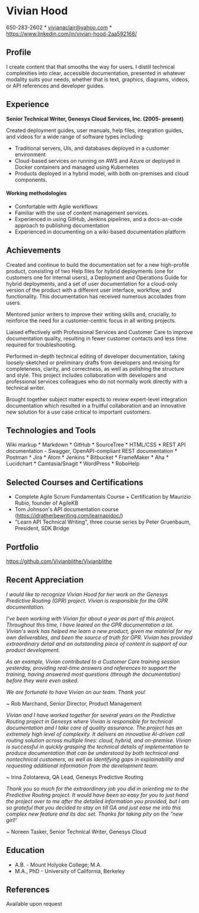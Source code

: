 # Vivian Hood
650-283-2602    *   vivianaclair@yahoo.com   *   https://www.linkedin.com/in/vivian-hood-2aa592168/

## Profile
I create content that that smooths the way for users. I distill technical complexities into clear, accessible documentation, presented in whatever modality suits your needs, whether that is text, graphics, diagrams, videos, or API references and developer guides.

## Experience
**Senior Technical Writer, Genesys Cloud Services, Inc.  (2005- present)**

Created deployment guides, user manuals, help files, integration guides, and videos for a wide range of software types including:
* Traditional servers, UIs, and databases deployed in a customer environment
* Cloud-based services on running on AWS and Azure or deployed in Docker containers and managed using Kubernetes
* Products deployed in a hybrid model, with both on-premises and cloud components.

#### Working methodologies
* Comfortable with Agile workflows
* Familiar with the use of content management services. 
* Experienced in using GitHub, Jenkins pipelines, and a docs-as-code approach to publishing documentation 
* Experienced in documenting on a wiki-based documentation platform

## Achievements
Created and continue to build the documentation set for a new high-profile product, consisting of two Help files for hybrid deployments (one for customers one for internal users), a Deployment and Operations Guide for hybrid deployments, and a set of user documentation for a cloud-only version of the product with a different user interface, workflow, and functionality. This documentation has received numerous accolades from users.

Mentored junior writers to improve their writing skills and, crucially, to reinforce the need for a customer-centric focus in all writing projects.

Liaised effectively with Professional Services and Customer Care to improve documentation quality, resulting in fewer customer contacts and less time required for troubleshooting.

Performed in-depth technical editing of developer documentation, taking loosely-sketched or preliminary drafts from developers and revising for completeness, clarity, and correctness, as well as polishing the structure and style. This project includes collaboration with developers and professional services colleagues who do not normally work directly with a technical writer.

Brought together subject matter expects to review expert-level integration documentation which resulted in a fruitful collaboration and an innovative new solution for a use case critical to important customers.

## Technologies and Tools
Wiki markup	*  Markdown	*  GitHub	*  SourceTree	 *  HTML/CSS * REST API documentation - Swagger, OpenAPI-compliant REST documentation	*  Postman  * Jira  *	Atom  *	Jenkins  *	Bitbucket  *	FrameMaker  *  Aha	  *  Lucidchart  *  	Camtasia/Snagit	*  WordPress	*  RoboHelp

## Selected Courses and Certifications
* Complete Agile Scrum Fundamentals Course + Certification by Maurizio Rubio, founder of AgileKB
* Tom Johnson's API documentation course (https://idratherbewriting.com/learnapidoc/)
* "Learn API Technical Writing", three course series by Peter Gruenbaum, President, SDK Bridge

## Portfolio
https://github.com/Vivianblithe/Vivianblithe

## Recent Appreciation
_I would like to recognize Vivian Hood for her work on the Genesys Predictive Routing (GPR) project. Vivian is responsible for the GPR documentation._

_I've been working with Vivian for about a year as part of this project. Throughout this time, I have leaned on the GPR documentation a lot. Vivian's work has helped me learn a new product, given me material for my own deliverables, and been the source of truth for GPR. Vivian has provided extraordinary detail and an outstanding piece of content in support of our product development._

_As an example, Vivian contributed to a Customer Care training session yesterday, providing real-time answers and references to support the training, having answered most questions (through the documentation) before they were even asked._

_We are fortunate to have Vivian on our team. Thank you!_

~ Rob Marchand, Senior Director, Product Management

_Vivian and I have worked together for several years on the Predictive Routing project in Genesys where Vivian is responsible for technical documentation and I take care of quality assurance. The project has an extremely high level of complexity. It delivers an innovative AI-driven call routing solution across multiple lines: cloud, hybrid, and on-premise. Vivian is successful in quickly grasping the technical details of implementation to produce documentation that can be understood by both technical and nontechnical customers, as well as identifying gaps in explainability and requesting additional information from the development team._

~ Irina Zolotareva, QA Lead, Genesys Predictive Routing

_Thank you so much for the extraordinary job you did in orienting me to the Predictive Routing project. It would have been so easy for you to just hand the project over to me after the detailed information you provided, but I am so grateful that you decided to stay on till GA and just ease me into this complex new feature and its doc set. Thanks for taking pity on the "new girl!'_

~ Noreen Tasker, Senior Technical Writer, Genesys Cloud

## Education
* A.B. -  Mount Holyoke College; M.A.
* M.A., PhD - University of California, Berkeley

## References
Available upon request
